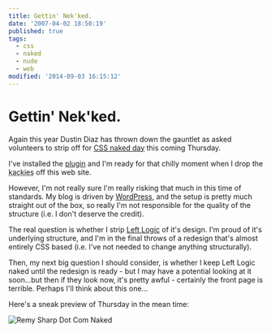 ```yaml
---
title: Gettin' Nek'ked.
date: '2007-04-02 18:50:19'
published: true
tags:
  - css
  - naked
  - nude
  - web
modified: '2014-09-03 16:15:12'
---
```

# Gettin' Nek'ked.

Again this year Dustin Diaz has thrown down the gauntlet as asked volunteers to strip off for [CSS naked day](http://www.dustindiaz.com/naked-day-07/) this coming Thursday.

I've installed the [plugin](http://guff.szub.net/2006/04/03/css-naked-day/) and I'm ready for that chilly moment when I drop the <abbr title="(Made up?) slang for my pants">kackies</abbr> off this web site.


<!--more-->

However, I'm not really sure I'm really risking that much in this time of standards.  My blog is driven by [WordPress](http://wordpress.org), and the setup is pretty much straight out of the box, so really I'm not responsible for the quality of the structure (i.e. I don't deserve the credit).

The real question is whether I strip [Left Logic](http://leftlogic.com) of it's design.  I'm proud of it's underlying structure, and I'm in the final throws of a redesign that's almost entirely CSS based (i.e. I've not needed to change anything structurally).  

Then, my next big question I should consider, is whether I keep Left Logic naked until the redesign is ready - but I may have a potential looking at it soon...but then if they look now, it's pretty awful - certainly the front page is terrible.  Perhaps I'll think about this one...

Here's a sneak preview of Thursday in the mean time:

![Remy Sharp Dot Com Naked](http://remysharp.com/wp-content/uploads/2007/04/remy_sharp_naked.jpg)
